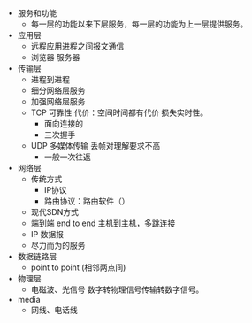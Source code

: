 - 服务和功能
	- 每一层的功能以来下层服务，每一层的功能为上一层提供服务。
- 应用层
	- 远程应用进程之间报文通信
	- 浏览器 服务器
- 传输层
	- 进程到进程
	- 细分网络层服务
	- 加强网络层服务
	- TCP 可靠性 代价：空间时间都有代价 损失实时性。
		- 面向连接的
		- 三次握手
	- UDP 多媒体传输 丢帧对理解要求不高
		- 一般一次往返
- 网络层
	- 传统方式
		- IP协议
		- 路由协议：路由软件（）
	- 现代SDN方式
	- 端到端 end to end 主机到主机，多跳连接
	- IP 数据报
	- 尽力而为的服务
- 数据链路层
	- point to point (相邻两点间)
- 物理层
	- 电磁波、光信号 数字转物理信号传输转数字信号。
- media
	- 网线、电话线